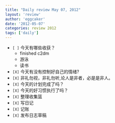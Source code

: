 ```yaml
---
title: "Daily review May 07, 2012" 
layout: 'review'
author: 'eggcaker'
date: '2012-05-07'
categories: review 2012
tags: ['daily']
---
```



  * `[ ]` 今天有哪些收获？ 
    * finished c2dm 
    * 游泳 
    * 读书 
  * `[X]` 今天有没有控制好自己的情绪? 
  * `[X]` 非礼勿视，非礼勿听,论人是非者，必是是非人。 
  * `[X]` 今天的计划完成了吗？ 
  * `[X]` 今天的好习惯执行了吗？ 
  * `[X]` 整理收集篮 
  * `[X]` 写日记 
  * `[X]` 记账 
  * `[X]` 发布日志草稿 

